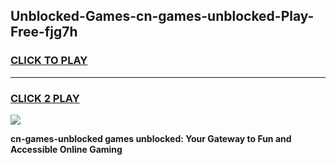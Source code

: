 
## Unblocked-Games-cn-games-unblocked-Play-Free-fjg7h
<h3>
<a href="https://premium76.site?title=cn-games-unblocked&ref=21A">CLICK TO PLAY</a></h3>
<hr>

<h3>
<a href="https://premium76.site?title=cn-games-unblocked&ref=21A">CLICK 2 PLAY</a>
  
</h3>

<a href="https://premium76.site?title=cn-games-unblocked&ref=21A"><img src="https://clearcache.store/games.png"></a>


**cn-games-unblocked games unblocked: Your Gateway to Fun and Accessible Online Gaming**

